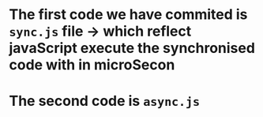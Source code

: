 # The first code we have commited is `sync.js` file -> which reflect javaScript execute the synchronised code with in microSecon

# The second code is `async.js`
